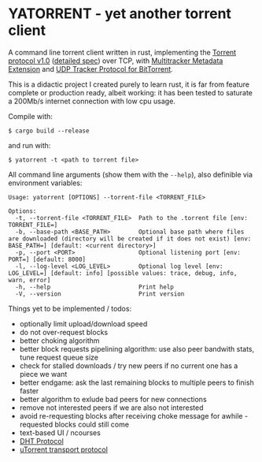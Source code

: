 # YATORRENT - yet another torrent client

A command line torrent client written in rust, implementing the [Torrent protocol v1.0](http://bittorrent.org/beps/bep_0003.html) ([detailed spec](https://wiki.theory.org/BitTorrentSpecification)) over TCP, with [Multitracker Metadata Extension](http://bittorrent.org/beps/bep_0012.html) and [UDP Tracker Protocol for BitTorrent](http://bittorrent.org/beps/bep_0015.html).

This is a didactic project I created purely to learn rust, it is far from feature complete or production ready, albeit working: it has been tested to saturate a 200Mb/s internet connection with low cpu usage.


Compile with:
```
$ cargo build --release
```
and run with:
```
$ yatorrent -t <path to torrent file>
```

All command line arguments (show them with the `--help`), also definible via environment variables:
```
Usage: yatorrent [OPTIONS] --torrent-file <TORRENT_FILE>

Options:
  -t, --torrent-file <TORRENT_FILE>  Path to the .torrent file [env: TORRENT_FILE=]
  -b, --base-path <BASE_PATH>        Optional base path where files are downloaded (directory will be created if it does not exist) [env: BASE_PATH=] [default: <current directory>]
  -p, --port <PORT>                  Optional listening port [env: PORT=] [default: 8000]
  -l, --log-level <LOG_LEVEL>        Optional log level [env: LOG_LEVEL=] [default: info] [possible values: trace, debug, info, warn, error]
  -h, --help                         Print help
  -V, --version                      Print version
```

Things yet to be implemented / todos:
* optionally limit upload/download speed
* do not over-request blocks
* better choking algorithm
* better block requests pipelining algorithm: use also peer bandwith stats, tune request queue size
* check for stalled downloads / try new peers if no current one has a piece we want
* better endgame: ask the last remaining blocks to multiple peers to finish faster
* better algorithm to exlude bad peers for new connections
* remove not interested peers if we are also not interested
* avoid re-requesting blocks after receiving choke message for awhile - requested blocks could still come
* text-based UI / ncourses
* [DHT Protocol](http://bittorrent.org/beps/bep_0005.html)
* [uTorrent transport protocol](http://bittorrent.org/beps/bep_0029.html)
